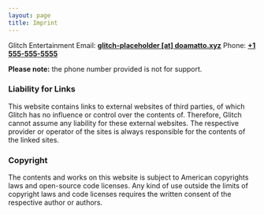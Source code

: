 ```yaml
---
layout: page
title: Imprint
---
```


Glitch Entertainment
Email: **[glitch-placeholder \[at\] doamatto.xyz](mailto:glitch-placeholder@doamatto.xyz)**
Phone: **[+1 555-555-5555](tel:1-555-555-5555)**
<!-- We can use "callto:" for Skype and "sms:" for you guessed it -->
**Please note:** the phone number provided is not for support.

### Liability for Links
This website contains links to external websites of third parties, of which Glitch has no influence or control over the contents of. Therefore, Glitch cannot assume any liability for these external websites. The respective provider or operator of the sites is always responsible for the contents of the linked sites.

### Copyright
The contents and works on this website is subject to American copyrights laws and open-source code licenses. Any kind of use outside the limits of copyright laws and code licenses requires the written consent of the respective author or authors.